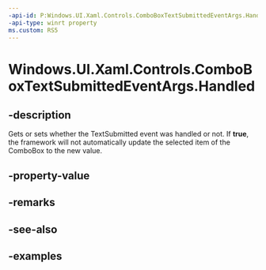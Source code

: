 ```yaml
---
-api-id: P:Windows.UI.Xaml.Controls.ComboBoxTextSubmittedEventArgs.Handled
-api-type: winrt property
ms.custom: RS5
---
```


<!-- Property syntax.
public bool Handled { get;  set; }
-->

# Windows.UI.Xaml.Controls.ComboBoxTextSubmittedEventArgs.Handled

## -description
Gets or sets whether the TextSubmitted event was handled or not. If **true**, the framework will not automatically update the selected item of the ComboBox to the new value.



## -property-value

## -remarks

## -see-also

## -examples

